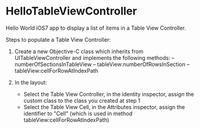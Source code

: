 HelloTableViewController
========================

Hello World iOS7 app to display a list of items in a Table View Controller.

Steps to populate a Table View Controller:

1) Create a new Objective-C class which inherits from UITableViewController and implements the following methods:
     – numberOfSectionsInTableView
     – tableView:numberOfRowsInSection
     – tableView:cellForRowAtIndexPath

2) In the layout:
     - Select the Table View Controller, in the identity inspector, assign the custom class to the class you created at step 1
     - Select the Table View Cell, in the Attributes inspector, assign the identifier to "Cell" (which is used in method tableView:cellForRowAtIndexPath) 
     
